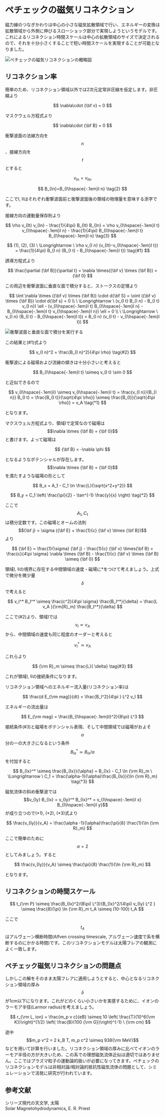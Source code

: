 # ぺチェックの磁気リコネクション

磁力線のつなぎかわりは中心の小さな磁気拡散領域で行い、エネルギーの変換は拡散領域から外側に伸びるスローショック部分で実現しようというモデルです。これによるリコネクション時間スケールは中心の拡散領域のサイズで決定されるので、それを十分小さくすることで短い時間スケールを実現することが可能となりました。

![ぺチェックの磁気リコネクションの概略図](/images/mhd/petschek.png)

## リコネクション率

簡単のため、リコネクション領域以外では2次元定常非圧縮を仮定します。非圧縮より

$$
\nabla\cdot {\bf v} = 0 
$$

マスクウェル方程式より

$$
\nabla\cdot {\bf B} = 0 
$$

衝撃波面の法線方向を$$n$$、接線方向を$$t$$とすると

$$
v_{In}=v_{IIn} \tag{1}
$$

$$
B_{In}=B_{I\hspace{-.1em}I n} \tag{2}
$$

ここでI, IIはそれぞれ衝撃波面前と衝撃波面後の領域の物理量を意味する添字です。

接線方向の運動量保存則より

$$
\rho v_{It} v_{In} - \frac{1}{4\pi} B_{It} B_{In} = \rho v_{I\hspace{-.1em}I t} v_{I\hspace{-.1em}I n} - \frac{1}{4\pi} B_{I\hspace{-.1em}I t} B_{I\hspace{-.1em}I n} \tag{3}
$$

$$
(1), (2), (3) \ \Longrightarrow \ \rho v_{I n} (v_{It}-v_{I\hspace{-.1em}I t}) = \frac{1}{4\pi} B_{I n} (B_{I t} - B_{I\hspace{-.1em}I t}) \tag{#1}
$$

誘導方程式より

$$
\frac{\partial {\bf B}}{\partial t} = \nabla \times({\bf v} \times {\bf B}) = {\bf 0}
$$

この両辺を衝撃波面に垂直な面で積分すると、ストークスの定理より

$$
\iint \nabla \times ({\bf v} \times {\bf B}) \cdot d{\bf S} = \oint ({\bf v} \times {\bf B}) \cdot d{\bf s} = 0 \\ 
\ \Longrightarrow \ (v_{I t} B_{I n} - B_{I t} v_{I n}) \ell - (v_{I\hspace{-.1em}I t} B_{I\hspace{-.1em}I n} - B_{I\hspace{-.1em}I t} v_{I\hspace{-.1em}I n}) \ell = 0 \\
\ \Longrightarrow \ v_{I n} (B_{I t} - B_{I\hspace{-.1em}I t}) = B_{I n} (v_{I t} - v_{I\hspace{-.1em}I t})
$$

![衝撃波面と垂直な面で積分を実行する](/images/mhd/integral.png)

この結果と(#1)式より

$$
v_{I n}^2 = \frac{B_{I n}^2}{4\pi \rho} \tag{#2}
$$

衝撃波による磁場および流線の傾きは十分小さいと考えると

$$
B_{I\hspace{-.1em}I t} \simeq v_{I t} \sim 0
$$

と近似できるので

$$
v_{I\hspace{-.1em}I} \simeq v_{I\hspace{-.1em}I t} = \frac{v_{I n}}{B_{I n}} B_{I t} = \frac{B_{I t}}{\sqrt{4\pi \rho}} 
\simeq \frac{B_{I}}{\sqrt{4\pi \rho}} = v_A \tag{*1}
$$

となります。

マクスウェル方程式より、領域Iで定常なので磁場は$$\nabla \times {\bf B} = {\bf 0}$$と書けます。よって磁場は

$$
{\bf B} = -\nabla \phi
$$

となるようなポテンシャルが存在します。$$\nabla \times {\bf B} = {\bf 0}$$を満たすような磁場の形として

$$
B_x = A_1 - C_1 \ln \frac{L}{\sqrt{x^2+y^2}}
$$

$$
B_y = C_1 \left( \frac{\pi}{2} - \tan^{-1} \frac{y}{x} \right) \tag{*2}
$$

ここで$$A_1, C_1$$は積分定数です。この磁場とオームの法則$${\bf j} = \sigma ({\bf E} + \frac{1}{c} {\bf v} \times {\bf B})$$より

$$
{\bf E} = \frac{1}{\sigma} {\bf j} - \frac{1}{c} {\bf v} \times{\bf B} 
= \frac{c}{4\pi \sigma} \nabla \times {\bf B} - \frac{1}{c} {\bf v} \times {\bf B} \simeq {\bf 0}
$$

領域I, IIの境界に存在する中間領域の速度・磁場に*をつけて考えましょう。上式で微分を微少量$$\delta$$で考えると

$$
v_I^* B_I^* \simeq \frac{c^2}{4\pi \sigma} \frac{B_I^*}{\delta} 
= \frac{L v_A }{\rm{R}_m} \frac{B_I^*}{\delta}
$$

ここで(#2)より、領域Iでは$$v_I \simeq v_A$$から、中間領域の速度も同じ程度のオーダーと考えると

$$
v_I^* \simeq v_A
$$

これらより

$$
{\rm R}_m \simeq \frac{L}{ \delta} \tag{#3}
$$

これが領域I, IIの接続条件になります。

リコネクション領域へのエネルギー流入量(リコネクション率)は

$$
\frac{d E_{\rm mag}}{dt} 
= \frac{B_I^2}{4\pi } L^2 v_I
$$

エネルギーの流出量は

$$
E_{\rm mag} 
= \frac{B_{I\hspace{-.1em}I}^2}{8\pi} L^3
$$

接続条件(#3)と磁場をポテンシャル表現、そして中間領域では磁場がおよそ$$\alpha$$分の一の大きさになるという条件$$B_{Ix}^* \simeq B_{Ix}/\alpha$$を付加すると

$$
B_{Ix}^* \simeq \frac{B_{Ix}}{\alpha} = B_{Ix} - C_1 \ln {\rm R}_m \ \Longrightarrow \ 
C_1 = \frac{\alpha-1}{\alpha}\frac{B_{Ix}}{\ln {\rm R}_m} \tag{*3}
$$

磁気流体の斜め衝撃波では$$v_{Iy} B_{Ix} = v_{Iy}^* B_{Ix}^* = v_{I\hspace{-.1em}I x} B_{I\hspace{-.1em}I y}$$が成り立つので(*1), (*2), (*3)式より

$$
\frac{v_{Iy}}{v_A} 
= \frac{\alpha -1}{\alpha}\frac{\pi}{8} \frac{1}{\ln {\rm R}_m}
$$

ここで簡単のために$$\alpha = 2$$としてみましょう。すると

$$
\frac{v_{Iy}}{v_A} 
\simeq \frac{\pi}{8} \frac{1}{\ln {\rm R}_m}
$$

となります。

## リコネクションの時間スケール

$$
t_{\rm P}  \simeq \frac{B_{Ix}^2/(8\pi) L^3}{B_{Ix}^2/(4\pi) v_{Iy} L^2 } \simeq \frac{8}{\pi} \ln {\rm R}_m t_A \simeq (10-100) t_A
$$

ここで$$t_A$$はアルヴェーン横断時間(Alfven crossing timescale, アルヴェーン速度で系を横断するのにかかる時間)です。このリコネクションモデルは太陽フレアの観測によく一致します。

## ぺチェック磁気リコネクションの問題点

しかしこの解をそのまま太陽フレアに適用しようとすると、中心となるリコネクション領域の厚み$$\delta$$が1cm以下になります。これがどのくらい小さいかを実感するために、イオンのラーモア半径(Larmor radius)を考えましょう。

$$
r_{\rm L, ion} 
= \frac{m_p v c}{eB} \simeq 10 \left( \frac{T}{10^6{\rm K}}\right)^{1/2} \left( \frac{B}{100 {\rm G}}\right)^{-1} \ {\rm cm}
$$

途中$$m_p v^2 = 2 k_B T, m_p c^2 \simeq 938{\rm MeV}$$などを用いて計算を行いました。リコネクション領域の厚みに比べてイオンのラーモア半径の方が大きいため、この系での理想磁気流体近似は適切ではありません。ここではプラズマ粒子の運動論的扱いが必要になってきます。ぺチェックのリコネクションモデルは非相対論/相対論的抵抗性磁気流体の問題として、シミュレーションで活発に研究が行われています。

## 参考文献

シリーズ現代の天文学, 太陽  
Solar Magnetohydrodynamics, E. R. Priest
